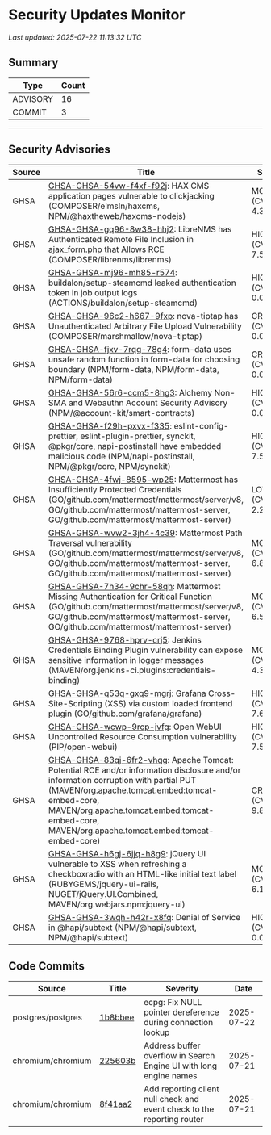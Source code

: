 # Security Updates Monitor

*Last updated: 2025-07-22 11:13:32 UTC*

## Summary
| Type | Count |
|------|-------|
| ADVISORY | 16 |
| COMMIT | 3 |

---

## Security Advisories

| Source | Title | Severity | Date |
|--------|-------|----------|------|
| GHSA | [GHSA-GHSA-54vw-f4xf-f92j](https://github.com/advisories/GHSA-54vw-f4xf-f92j): HAX CMS application pages vulnerable to clickjacking (COMPOSER/elmsln/haxcms, NPM/@haxtheweb/haxcms-nodejs) | MODERATE (CVSS: 4.3) | 2025-07-21 |
| GHSA | [GHSA-GHSA-gq96-8w38-hhj2](https://github.com/advisories/GHSA-gq96-8w38-hhj2): LibreNMS has Authenticated Remote File Inclusion in ajax_form.php that Allows RCE (COMPOSER/librenms/librenms) | HIGH (CVSS: 7.5) | 2025-07-21 |
| GHSA | [GHSA-GHSA-mj96-mh85-r574](https://github.com/advisories/GHSA-mj96-mh85-r574): buildalon/setup-steamcmd leaked authentication token in job output logs (ACTIONS/buildalon/setup-steamcmd) | HIGH (CVSS: 0.0) | 2025-07-21 |
| GHSA | [GHSA-GHSA-96c2-h667-9fxp](https://github.com/advisories/GHSA-96c2-h667-9fxp): nova-tiptap has Unauthenticated Arbitrary File Upload Vulnerability (COMPOSER/marshmallow/nova-tiptap) | CRITICAL (CVSS: 0.0) | 2025-07-21 |
| GHSA | [GHSA-GHSA-fjxv-7rqg-78g4](https://github.com/advisories/GHSA-fjxv-7rqg-78g4): form-data uses unsafe random function in form-data for choosing boundary (NPM/form-data, NPM/form-data, NPM/form-data) | CRITICAL (CVSS: 0.0) | 2025-07-21 |
| GHSA | [GHSA-GHSA-56r6-ccm5-8hg3](https://github.com/advisories/GHSA-56r6-ccm5-8hg3): Alchemy Non-SMA and Webauthn Account Security Advisory (NPM/@account-kit/smart-contracts) | HIGH (CVSS: 0.0) | 2025-07-21 |
| GHSA | [GHSA-GHSA-f29h-pxvx-f335](https://github.com/advisories/GHSA-f29h-pxvx-f335): eslint-config-prettier, eslint-plugin-prettier, synckit, @pkgr/core, napi-postinstall have embedded malicious code (NPM/napi-postinstall, NPM/@pkgr/core, NPM/synckit) | HIGH (CVSS: 7.5) | 2025-07-19 |
| GHSA | [GHSA-GHSA-4fwj-8595-wp25](https://github.com/advisories/GHSA-4fwj-8595-wp25): Mattermost has Insufficiently Protected Credentials (GO/github.com/mattermost/mattermost/server/v8, GO/github.com/mattermost/mattermost-server, GO/github.com/mattermost/mattermost-server) | LOW (CVSS: 2.2) | 2025-07-18 |
| GHSA | [GHSA-GHSA-wvw2-3jh4-4c39](https://github.com/advisories/GHSA-wvw2-3jh4-4c39): Mattermost Path Traversal vulnerability (GO/github.com/mattermost/mattermost/server/v8, GO/github.com/mattermost/mattermost-server, GO/github.com/mattermost/mattermost-server) | MODERATE (CVSS: 6.8) | 2025-07-18 |
| GHSA | [GHSA-GHSA-7h34-9chr-58qh](https://github.com/advisories/GHSA-7h34-9chr-58qh): Mattermost Missing Authentication for Critical Function (GO/github.com/mattermost/mattermost/server/v8, GO/github.com/mattermost/mattermost-server, GO/github.com/mattermost/mattermost-server) | MODERATE (CVSS: 6.5) | 2025-07-18 |
| GHSA | [GHSA-GHSA-9768-hprv-crj5](https://github.com/advisories/GHSA-9768-hprv-crj5): Jenkins Credentials Binding Plugin vulnerability can expose sensitive information in logger messages (MAVEN/org.jenkins-ci.plugins:credentials-binding) | MODERATE (CVSS: 4.3) | 2025-07-09 |
| GHSA | [GHSA-GHSA-q53q-gxq9-mgrj](https://github.com/advisories/GHSA-q53q-gxq9-mgrj): Grafana Cross-Site-Scripting (XSS) via custom loaded frontend plugin (GO/github.com/grafana/grafana) | HIGH (CVSS: 7.6) | 2025-05-22 |
| GHSA | [GHSA-GHSA-wcwp-9rcp-jvfg](https://github.com/advisories/GHSA-wcwp-9rcp-jvfg): Open WebUI Uncontrolled Resource Consumption vulnerability (PIP/open-webui) | HIGH (CVSS: 7.5) | 2025-03-20 |
| GHSA | [GHSA-GHSA-83qj-6fr2-vhqg](https://github.com/advisories/GHSA-83qj-6fr2-vhqg): Apache Tomcat: Potential RCE and/or information disclosure and/or information corruption with partial PUT (MAVEN/org.apache.tomcat.embed:tomcat-embed-core, MAVEN/org.apache.tomcat.embed:tomcat-embed-core, MAVEN/org.apache.tomcat.embed:tomcat-embed-core) | CRITICAL (CVSS: 9.8) | 2025-03-10 |
| GHSA | [GHSA-GHSA-h6gj-6jjq-h8g9](https://github.com/advisories/GHSA-h6gj-6jjq-h8g9): jQuery UI vulnerable to XSS when refreshing a checkboxradio with an HTML-like initial text label (RUBYGEMS/jquery-ui-rails, NUGET/jQuery.UI.Combined, MAVEN/org.webjars.npm:jquery-ui) | MODERATE (CVSS: 6.1) | 2022-07-18 |
| GHSA | [GHSA-GHSA-3wqh-h42r-x8fq](https://github.com/advisories/GHSA-3wqh-h42r-x8fq): Denial of Service in @hapi/subtext (NPM/@hapi/subtext, NPM/@hapi/subtext) | HIGH (CVSS: 0.0) | 2020-09-03 |

## Code Commits

| Source | Title | Severity | Date |
|--------|-------|----------|------|
| postgres/postgres | [1b8bbee](https://github.com/postgres/postgres/commit/1b8bbee05d70deae34d0f7484afde03518c07e42) | ecpg: Fix NULL pointer dereference during connection lookup | 2025-07-22 |
| chromium/chromium | [225603b](https://github.com/chromium/chromium/commit/225603b8fce308168e65d1b00a9ab712c60e8193) | Address buffer overflow in Search Engine UI with long engine names | 2025-07-21 |
| chromium/chromium | [8f41aa2](https://github.com/chromium/chromium/commit/8f41aa21d2261ba1b0fdbaab59dd6e78cca72ace) | Add reporting client null check and event check to the reporting router | 2025-07-21 |

